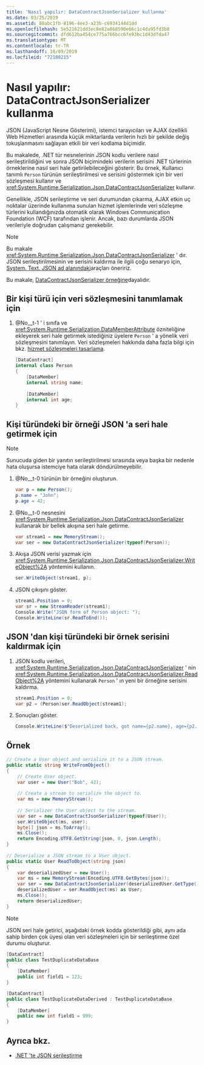 ```yaml
---
title: 'Nasıl yapılır: DataContractJsonSerializer kullanma'
ms.date: 03/25/2019
ms.assetid: 88abc1fb-8196-4ee3-a23b-c6934144d1dd
ms.openlocfilehash: 5e521621dd3ec8e82a860590e66c1c4da95fd3b8
ms.sourcegitcommit: dfd612ba454ce775a766bcc6fe93bc1d43dfda47
ms.translationtype: MT
ms.contentlocale: tr-TR
ms.lasthandoff: 10/09/2019
ms.locfileid: "72180215"
---
```

# <a name="how-to-use-datacontractjsonserializer"></a>Nasıl yapılır: DataContractJsonSerializer kullanma
JSON (JavaScript Nesne Gösterimi), istemci tarayıcıları ve AJAX özellikli Web Hizmetleri arasında küçük miktarlarda verilerin hızlı bir şekilde değiş tokuşlanmasını sağlayan etkili bir veri kodlama biçimidir.  
  
 Bu makalede, .NET tür nesnelerinin JSON kodlu verilere nasıl serileştirildiğini ve sonra JSON biçimindeki verilerin serisini .NET türlerinin örneklerine nasıl seri hale getirilebileceğini gösterir. Bu örnek, Kullanıcı tanımlı `Person` türünün serileştirilmesi ve serisini göstermek için bir veri sözleşmesi kullanır ve <xref:System.Runtime.Serialization.Json.DataContractJsonSerializer> kullanır.  
  
 Genellikle, JSON serileştirme ve seri durumundan çıkarma, AJAX etkin uç noktalar üzerinde kullanıma sunulan hizmet işlemlerinde veri sözleşme türlerini kullandığınızda otomatik olarak Windows Communication Foundation (WCF) tarafından işlenir. Ancak, bazı durumlarda JSON verileriyle doğrudan çalışmanız gerekebilir.

> [!NOTE]
> Bu makale <xref:System.Runtime.Serialization.Json.DataContractJsonSerializer> ' dır. JSON serileştirilmesinin ve serisini kaldırma ile ilgili çoğu senaryo için, [System. Text. JSON ad alanındaki](../../../standard/serialization/system-text-json-overview.md)araçları öneririz. 
  
 Bu makale, [DataContractJsonSerializer örneğine](../samples/json-serialization.md)dayalıdır.  
  
## <a name="to-define-the-data-contract-for-a-person-type"></a>Bir kişi türü için veri sözleşmesini tanımlamak için 
  
1. @No__t-1 ' i sınıfa ve <xref:System.Runtime.Serialization.DataMemberAttribute> özniteliğine ekleyerek seri hale getirmek istediğiniz üyelere `Person` ' a yönelik veri sözleşmesini tanımlayın. Veri sözleşmeleri hakkında daha fazla bilgi için bkz. [hizmet sözleşmeleri tasarlama](../designing-service-contracts.md).  
  
    ```csharp  
    [DataContract]  
    internal class Person  
    {  
        [DataMember]  
        internal string name;  
  
        [DataMember]  
        internal int age;  
    }  
    ```  
  
## <a name="to-serialize-an-instance-of-type-person-to-json"></a>Kişi türündeki bir örneği JSON 'a seri hale getirmek için  
  
> [!NOTE]
> Sunucuda giden bir yanıtın serileştirilmesi sırasında veya başka bir nedenle hata oluşursa istemciye hata olarak döndürülmeyebilir.  

1. @No__t-0 türünün bir örneğini oluşturun.  
  
    ```csharp  
    var p = new Person();  
    p.name = "John";  
    p.age = 42;  
    ```  
  
2. @No__t-0 nesnesini <xref:System.Runtime.Serialization.Json.DataContractJsonSerializer> kullanarak bir bellek akışına seri hale getirme.  
  
    ```csharp  
    var stream1 = new MemoryStream();  
    var ser = new DataContractJsonSerializer(typeof(Person));  
    ```  
  
3. Akışa JSON verisi yazmak için <xref:System.Runtime.Serialization.Json.DataContractJsonSerializer.WriteObject%2A> yöntemini kullanın.  
  
    ```csharp  
    ser.WriteObject(stream1, p);  
    ```  
  
4. JSON çıkışını göster.  
  
    ```csharp  
    stream1.Position = 0;  
    var sr = new StreamReader(stream1);  
    Console.Write("JSON form of Person object: ");  
    Console.WriteLine(sr.ReadToEnd());  
    ```  
  
## <a name="to-deserialize-an-instance-of-type-person-from-json"></a>JSON 'dan kişi türündeki bir örnek serisini kaldırmak için  
  
1. JSON kodlu verileri, <xref:System.Runtime.Serialization.Json.DataContractJsonSerializer> ' nin <xref:System.Runtime.Serialization.Json.DataContractJsonSerializer.ReadObject%2A> yöntemini kullanarak `Person` ' ın yeni bir örneğine serisini kaldırma.  
  
    ```csharp  
    stream1.Position = 0;  
    var p2 = (Person)ser.ReadObject(stream1);  
    ```  
  
2. Sonuçları göster.  
  
    ```csharp  
    Console.WriteLine($"Deserialized back, got name={p2.name}, age={p2.age}");  
    ```  
  
## <a name="example"></a>Örnek  
  
```csharp  
// Create a User object and serialize it to a JSON stream.  
public static string WriteFromObject()  
{  
    // Create User object.  
    var user = new User("Bob", 42);  
  
    // Create a stream to serialize the object to.  
    var ms = new MemoryStream();  
  
    // Serializer the User object to the stream.  
    var ser = new DataContractJsonSerializer(typeof(User));  
    ser.WriteObject(ms, user);  
    byte[] json = ms.ToArray();  
    ms.Close();  
    return Encoding.UTF8.GetString(json, 0, json.Length);  
}  
  
// Deserialize a JSON stream to a User object.  
public static User ReadToObject(string json)  
{  
    var deserializedUser = new User();  
    var ms = new MemoryStream(Encoding.UTF8.GetBytes(json));  
    var ser = new DataContractJsonSerializer(deserializedUser.GetType());  
    deserializedUser = ser.ReadObject(ms) as User;  
    ms.Close();  
    return deserializedUser;  
}  
```  
  
> [!NOTE]
> JSON seri hale getirici, aşağıdaki örnek kodda gösterildiği gibi, aynı ada sahip birden çok üyesi olan veri sözleşmeleri için bir serileştirme özel durumu oluşturur.  
  
```csharp  
[DataContract]  
public class TestDuplicateDataBase  
{  
    [DataMember]  
    public int field1 = 123;  
}

[DataContract]  
public class TestDuplicateDataDerived : TestDuplicateDataBase  
{  
    [DataMember]  
    public new int field1 = 999;  
}  
```  
  
## <a name="see-also"></a>Ayrıca bkz.

- [.NET 'te JSON serileştirme](../../../standard/serialization/system-text-json-overview.md)


